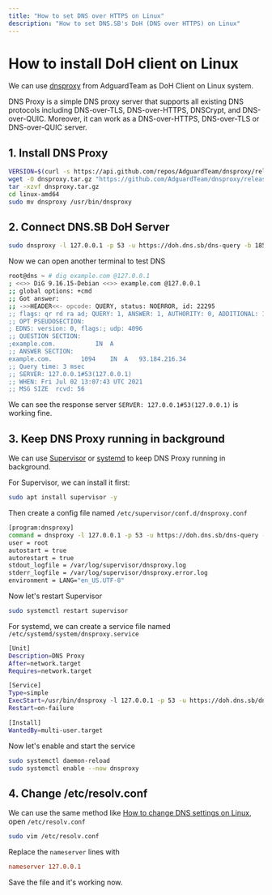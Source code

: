 ```yaml
---
title: "How to set DNS over HTTPS on Linux"
description: "How to set DNS.SB's DoH (DNS over HTTPS) on Linux"
---
```


# How to install DoH client on Linux

We can use [dnsproxy](https://github.com/AdguardTeam/dnsproxy) from AdguardTeam as DoH Client on Linux system.

DNS Proxy is a simple DNS proxy server that supports all existing DNS protocols including DNS-over-TLS, DNS-over-HTTPS, DNSCrypt, and DNS-over-QUIC. Moreover, it can work as a DNS-over-HTTPS, DNS-over-TLS or DNS-over-QUIC server.

## 1. Install DNS Proxy

```bash
VERSION=$(curl -s https://api.github.com/repos/AdguardTeam/dnsproxy/releases/latest | grep tag_name | cut -d '"' -f 4) && echo "Latest AdguardTeam dnsproxy version is $VERSION"
wget -O dnsproxy.tar.gz "https://github.com/AdguardTeam/dnsproxy/releases/download/${VERSION}/dnsproxy-linux-amd64-${VERSION}.tar.gz"
tar -xzvf dnsproxy.tar.gz
cd linux-amd64
sudo mv dnsproxy /usr/bin/dnsproxy
```

## 2. Connect DNS.SB DoH Server

```bash
sudo dnsproxy -l 127.0.0.1 -p 53 -u https://doh.dns.sb/dns-query -b 185.222.222.222:53
```

Now we can open another terminal to test DNS

```bash
root@dns ~ # dig example.com @127.0.0.1
; <<>> DiG 9.16.15-Debian <<>> example.com @127.0.0.1
;; global options: +cmd
;; Got answer:
;; ->>HEADER<<- opcode: QUERY, status: NOERROR, id: 22295
;; flags: qr rd ra ad; QUERY: 1, ANSWER: 1, AUTHORITY: 0, ADDITIONAL: 1
;; OPT PSEUDOSECTION:
; EDNS: version: 0, flags:; udp: 4096
;; QUESTION SECTION:
;example.com.			IN	A
;; ANSWER SECTION:
example.com.		1094	IN	A	93.184.216.34
;; Query time: 3 msec
;; SERVER: 127.0.0.1#53(127.0.0.1)
;; WHEN: Fri Jul 02 13:07:43 UTC 2021
;; MSG SIZE  rcvd: 56
```

We can see the response server  `SERVER: 127.0.0.1#53(127.0.0.1)` is working fine.

## 3. Keep DNS Proxy running in background

We can use [Supervisor](https://github.com/Supervisor/supervisor) or [systemd](https://systemd.io/) to keep DNS Proxy running in background.

For Supervisor, we can install it first:

```bash
sudo apt install supervisor -y
```
Then create a config file named `/etc/supervisor/conf.d/dnsproxy.conf`

```bash
[program:dnsproxy]
command = dnsproxy -l 127.0.0.1 -p 53 -u https://doh.dns.sb/dns-query -b 185.222.222.222:53
user = root
autostart = true
autorestart = true
stdout_logfile = /var/log/supervisor/dnsproxy.log
stderr_logfile = /var/log/supervisor/dnsproxy.error.log
environment = LANG="en_US.UTF-8"
```
Now let's restart Supervisor

```bash
sudo systemctl restart supervisor
```

For systemd, we can create a service file named `/etc/systemd/system/dnsproxy.service`

```bash
[Unit]
Description=DNS Proxy
After=network.target
Requires=network.target

[Service]
Type=simple
ExecStart=/usr/bin/dnsproxy -l 127.0.0.1 -p 53 -u https://doh.dns.sb/dns-query -b 185.222.222.222:53
Restart=on-failure

[Install]
WantedBy=multi-user.target
```

Now let's enable and start the service

```bash
sudo systemctl daemon-reload
sudo systemctl enable --now dnsproxy
```

## 4. Change /etc/resolv.conf

We can use the same method like [How to change DNS settings on Linux](/guide/linux/), open `/etc/resolv.conf`

```bash
sudo vim /etc/resolv.conf
```

Replace the `nameserver` lines with

```conf
nameserver 127.0.0.1
```
Save the file and it's working now.
